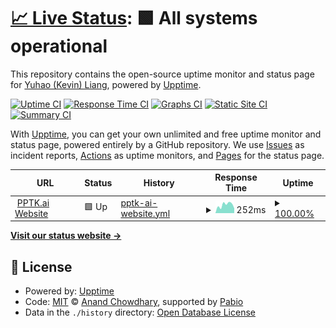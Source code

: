 # [📈 Live Status](https://kliang-pptk.github.io/status): <!--live status--> **🟩 All systems operational**

This repository contains the open-source uptime monitor and status page for [Yuhao (Kevin) Liang](https://kliang-pptk.github.io/status), powered by [Upptime](https://github.com/upptime/upptime).

[![Uptime CI](https://github.com/kliang-pptk/status/workflows/Uptime%20CI/badge.svg)](https://github.com/kliang-pptk/status/actions?query=workflow%3A%22Uptime+CI%22)
[![Response Time CI](https://github.com/kliang-pptk/status/workflows/Response%20Time%20CI/badge.svg)](https://github.com/kliang-pptk/status/actions?query=workflow%3A%22Response+Time+CI%22)
[![Graphs CI](https://github.com/kliang-pptk/status/workflows/Graphs%20CI/badge.svg)](https://github.com/kliang-pptk/status/actions?query=workflow%3A%22Graphs+CI%22)
[![Static Site CI](https://github.com/kliang-pptk/status/workflows/Static%20Site%20CI/badge.svg)](https://github.com/kliang-pptk/status/actions?query=workflow%3A%22Static+Site+CI%22)
[![Summary CI](https://github.com/kliang-pptk/status/workflows/Summary%20CI/badge.svg)](https://github.com/kliang-pptk/status/actions?query=workflow%3A%22Summary+CI%22)

With [Upptime](https://upptime.js.org), you can get your own unlimited and free uptime monitor and status page, powered entirely by a GitHub repository. We use [Issues](https://github.com/kliang-pptk/status/issues) as incident reports, [Actions](https://github.com/kliang-pptk/status/actions) as uptime monitors, and [Pages](https://kliang-pptk.github.io/status) for the status page.

<!--start: status pages-->
<!-- This summary is generated by Upptime (https://github.com/upptime/upptime) -->
<!-- Do not edit this manually, your changes will be overwritten -->
<!-- prettier-ignore -->
| URL | Status | History | Response Time | Uptime |
| --- | ------ | ------- | ------------- | ------ |
| <img alt="" src="https://icons.duckduckgo.com/ip3/pptk.ai.ico" height="13"> [PPTK.ai Website](https://pptk.ai) | 🟩 Up | [pptk-ai-website.yml](https://github.com/kliang-pptk/status/commits/HEAD/history/pptk-ai-website.yml) | <details><summary><img alt="Response time graph" src="./graphs/pptk-ai-website/response-time-week.png" height="20"> 252ms</summary><br><a href="https://kliang-pptk.github.io/status/history/pptk-ai-website"><img alt="Response time 250" src="https://img.shields.io/endpoint?url=https%3A%2F%2Fraw.githubusercontent.com%2Fkliang-pptk%2Fstatus%2FHEAD%2Fapi%2Fpptk-ai-website%2Fresponse-time.json"></a><br><a href="https://kliang-pptk.github.io/status/history/pptk-ai-website"><img alt="24-hour response time 146" src="https://img.shields.io/endpoint?url=https%3A%2F%2Fraw.githubusercontent.com%2Fkliang-pptk%2Fstatus%2FHEAD%2Fapi%2Fpptk-ai-website%2Fresponse-time-day.json"></a><br><a href="https://kliang-pptk.github.io/status/history/pptk-ai-website"><img alt="7-day response time 252" src="https://img.shields.io/endpoint?url=https%3A%2F%2Fraw.githubusercontent.com%2Fkliang-pptk%2Fstatus%2FHEAD%2Fapi%2Fpptk-ai-website%2Fresponse-time-week.json"></a><br><a href="https://kliang-pptk.github.io/status/history/pptk-ai-website"><img alt="30-day response time 273" src="https://img.shields.io/endpoint?url=https%3A%2F%2Fraw.githubusercontent.com%2Fkliang-pptk%2Fstatus%2FHEAD%2Fapi%2Fpptk-ai-website%2Fresponse-time-month.json"></a><br><a href="https://kliang-pptk.github.io/status/history/pptk-ai-website"><img alt="1-year response time 250" src="https://img.shields.io/endpoint?url=https%3A%2F%2Fraw.githubusercontent.com%2Fkliang-pptk%2Fstatus%2FHEAD%2Fapi%2Fpptk-ai-website%2Fresponse-time-year.json"></a></details> | <details><summary><a href="https://kliang-pptk.github.io/status/history/pptk-ai-website">100.00%</a></summary><a href="https://kliang-pptk.github.io/status/history/pptk-ai-website"><img alt="All-time uptime 99.47%" src="https://img.shields.io/endpoint?url=https%3A%2F%2Fraw.githubusercontent.com%2Fkliang-pptk%2Fstatus%2FHEAD%2Fapi%2Fpptk-ai-website%2Fuptime.json"></a><br><a href="https://kliang-pptk.github.io/status/history/pptk-ai-website"><img alt="24-hour uptime 100.00%" src="https://img.shields.io/endpoint?url=https%3A%2F%2Fraw.githubusercontent.com%2Fkliang-pptk%2Fstatus%2FHEAD%2Fapi%2Fpptk-ai-website%2Fuptime-day.json"></a><br><a href="https://kliang-pptk.github.io/status/history/pptk-ai-website"><img alt="7-day uptime 100.00%" src="https://img.shields.io/endpoint?url=https%3A%2F%2Fraw.githubusercontent.com%2Fkliang-pptk%2Fstatus%2FHEAD%2Fapi%2Fpptk-ai-website%2Fuptime-week.json"></a><br><a href="https://kliang-pptk.github.io/status/history/pptk-ai-website"><img alt="30-day uptime 100.00%" src="https://img.shields.io/endpoint?url=https%3A%2F%2Fraw.githubusercontent.com%2Fkliang-pptk%2Fstatus%2FHEAD%2Fapi%2Fpptk-ai-website%2Fuptime-month.json"></a><br><a href="https://kliang-pptk.github.io/status/history/pptk-ai-website"><img alt="1-year uptime 99.47%" src="https://img.shields.io/endpoint?url=https%3A%2F%2Fraw.githubusercontent.com%2Fkliang-pptk%2Fstatus%2FHEAD%2Fapi%2Fpptk-ai-website%2Fuptime-year.json"></a></details>

<!--end: status pages-->

[**Visit our status website →**](https://kliang-pptk.github.io/status)

## 📄 License

- Powered by: [Upptime](https://github.com/upptime/upptime)
- Code: [MIT](./LICENSE) © [Anand Chowdhary](https://anandchowdhary.com), supported by [Pabio](https://pabio.com)
- Data in the `./history` directory: [Open Database License](https://opendatacommons.org/licenses/odbl/1-0/)
